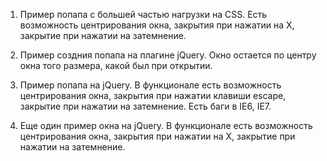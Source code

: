 
1) Пример попапа с большей частью нагрузки на CSS. Есть возможность центрирования окна, закрытия при нажатии на X, закрытие при нажатии на затемнение.

2) Пример создния попапа на плагине jQuery. Окно остается по центру окна того размера, какой был при открытии.

3) Пример попапа на jQuery. В функционале есть возможность центрирования окна, закрытия при нажатии клавиши escape, закрытие при нажатии на затемнение. Есть баги в IE6, IE7.

4) Еще один пример окна на jQuery. В функционале есть возможность центрирования окна, закрытия при нажатии на X, закрытие при нажатии на затемнение.
